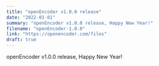 ```yaml
---
title: "openEncoder v1.0.0 release"
date: "2022-01-01"
summary: "openEncoder v1.0.0 release, Happy New Year!"
filename: "openEncoder-1.0.0"
link: "https://openencoder.com/files"
draft: true
---
```


openEncoder v1.0.0 release, Happy New Year!

